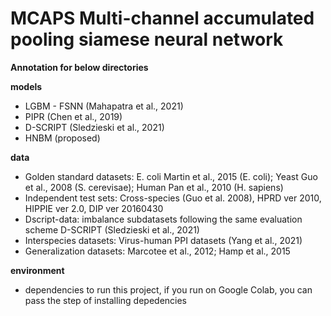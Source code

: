 <!-- ## Multifaceted Protein-Protein Interaction Prediction Based on Siamese Residual RCNN -->

# MCAPS Multi-channel accumulated pooling siamese neural network

<!-- Sequence-based protein–protein interaction (PPI) prediction represents a fundamental computational biology problem. To address this problem, extensive research efforts have been

made to extract predefined features from the sequences. Based on these features, statistical algorithms are learned to classify the PPIs. However, such explicit features are usually costly to extract, and typically have limited coverage on the PPI information. We present an end-to-end framework, PIPR (Protein–Protein Interaction Prediction Based on Siamese Residual RCNN), for PPI predictions using only the protein sequences. PIPR incorporates a deep residual recurrent convolutional neural network in the Siamese architecture, which leverages both robust local features and contextualized information, which are significant for capturing the mutual influence of proteins sequences. PIPR relieves the data pre-processing efforts that are required by other systems, and generalizes well to different application scenarios. Experimental evaluations show that PIPR outperforms various state-of-the-art systems on the binary PPI prediction problem. Moreover, it shows a promising performance on more challenging problems of interaction type prediction and binding affinity estimation, where existing approaches

fall short. -->

**Annotation for below directories** 

**models**
 - LGBM - FSNN (Mahapatra et al., 2021)
 - PIPR (Chen et al., 2019)
 - D-SCRIPT (Sledzieski et al., 2021)
 - HNBM (proposed)
 
**data**
 - Golden standard datasets: E. coli Martin et al., 2015 (E. coli); Yeast Guo et al., 2008 (S. cerevisae); Human Pan et al., 2010 (H. sapiens)
 - Independent test sets: Cross-species (Guo et al. 2008), HPRD ver 2010, HIPPIE ver 2.0, DIP ver 20160430
 - Dscript-data: imbalance subdatasets following the same evaluation scheme D-SCRIPT (Sledzieski et al., 2021)
 - Interspecies datasets: Virus-human PPI datasets (Yang et al., 2021) 
 - Generalization datasets: Marcotee et al., 2012; Hamp et al., 2015

**environment**
 - dependencies to run this project, if you run on Google Colab, you can pass the step of installing depedencies
<!-- ## Folders

Embeddings for universal embedding usage -->








<!-- Bibtex:



@article{chen2019pipr,

title={Multifaceted Protein-Protein Interaction Prediction Based on Siamese Residual RCNN},

author={Chen, Muhao and Ju, Chelsea and Zhou, Guangyu and Chen, Xuelu and Zhang, Tianran and Chang, Kai-Wei and Zaniolo, Carlo and Wang, Wei},

journal={Bioinformatics},

volume = {35},

number = {14},

pages = {i305-i314},

year = {2019},

month = {07},

publisher={Oxford University Press}

}

## MuPIPR (NAR GaB 2020)

Also check out the follow up work in the *NAR Genom. Bioinform.* paper [Mutation effect estimation on protein–protein interactions using deep contextualized representation learning](https://academic.oup.com/nargab/article/2/2/lqaa015/5781175), in which a *pre-trained neural language model* helps the PIPR architecture to estimate the point mutation effect (e.g. estimating the change of binding affinity and the change of BSA) in PPIs.

The released software is available at [guangyu-zhou/MuPIPR](https://github.com/guangyu-zhou/MuPIPR). -->
